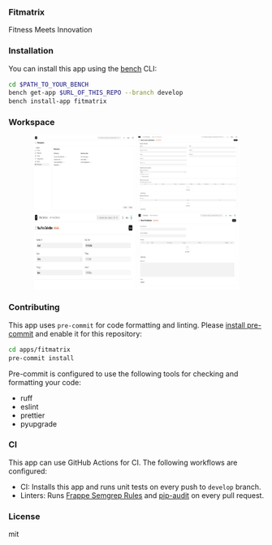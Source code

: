 ### Fitmatrix

Fitness Meets Innovation

### Installation

You can install this app using the [bench](https://github.com/frappe/bench) CLI:

```bash
cd $PATH_TO_YOUR_BENCH
bench get-app $URL_OF_THIS_REPO --branch develop
bench install-app fitmatrix
```

### Workspace

<p align="center">
  <img width="200" height="150" src="fitmatrix/public/documentation/images/workspace.png" alt="Workspace" />
  <img width="200" height="150" src="fitmatrix/public/documentation/images/createmember.png" alt="create member" />
  <img width="200" height="150" src="fitmatrix/public/documentation/images/feecollection.png" alt="feecollection" />
  <img width="200" height="150" src="fitmatrix/public/documentation/images/feedback.png" alt="feedback" />
</p>






### Contributing

This app uses `pre-commit` for code formatting and linting. Please [install pre-commit](https://pre-commit.com/#installation) and enable it for this repository:

```bash
cd apps/fitmatrix
pre-commit install
```

Pre-commit is configured to use the following tools for checking and formatting your code:

- ruff
- eslint
- prettier
- pyupgrade


### CI

This app can use GitHub Actions for CI. The following workflows are configured:

- CI: Installs this app and runs unit tests on every push to `develop` branch.
- Linters: Runs [Frappe Semgrep Rules](https://github.com/frappe/semgrep-rules) and [pip-audit](https://pypi.org/project/pip-audit/) on every pull request.


### License

mit
